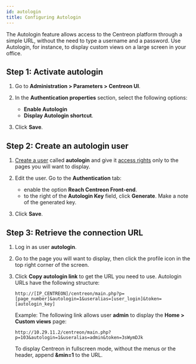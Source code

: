 ```yaml
---
id: autologin
title: Configuring Autologin
---
```


The Autologin feature allows access to the Centreon platform through a simple URL, without the need to type a username and a password. Use Autologin, for instance, to display custom views on a large screen in your office. 

## Step 1: Activate autologin

1. Go to **Administration > Parameters > Centreon UI**.

2. In the **Authentication properties** section, select the following options:

    - **Enable Autologin**
    - **Display Autologin shortcut**. 

3. Click **Save**.

## Step 2: Create an autologin user

1. [Create a user](../monitoring/basic-objects/contacts-create.md) called **autologin** and give it [access rights](../administration/access-control-lists.md) only to the pages you will want to display.

2. Edit the user. Go to the **Authentication** tab:
    - enable the option **Reach Centreon Front-end**.
    - to the right of the **Autologin Key** field, click **Generate**. Make a note of the generated key.

3. Click **Save**.

## Step 3: Retrieve the connection URL

1. Log in as user **autologin**.

1. Go to the page you will want to display, then click the profile icon in the top right corner of the screen.

2. Click **Copy autologin link** to get the URL you need to use. Autologin URLs have the following structure:

    ```
    http://[IP_CENTREON]/centreon/main.php?p=[page_number]&autologin=1&useralias=[user_login]&token=[autologin_key]
    ```

    Example: The following link allows user **admin** to display the **Home > Custom views** page: 
    ```
    http://10.29.11.2/centreon/main.php?p=103&autologin=1&useralias=admin&token=3sWymDJk
    ```

    To display Centreon in fullscreen mode, without the menus or the header, append **&min=1** to the URL.
 	 